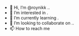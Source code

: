 - 👋 Hi, I’m @roynikk ..
- 👀 I’m interested in .
- 🌱 I’m currently learning .
- 💞️ I’m looking to collaborate on ..
- 📫 How to reach me 

<!---
roynikk/roynikk is a ✨ special ✨ repository because its `README.md` (this file) appears on your GitHub profile.
You can click the Preview link to take a look at your changes.
--->
